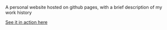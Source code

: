 A personal website hosted on github pages, with a brief description of my work history

[See it in action here](www.beccapearce.com)
